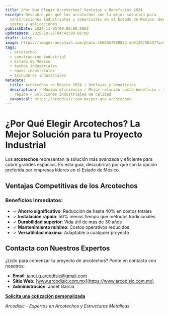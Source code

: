 ```yaml
---
title: ¿Por Qué Elegir Arcotechos? Ventajas y Beneficios 2024
excerpt: Descubre por qué los arcotechos son la mejor solución para
  construcciones industriales y comerciales en el Estado de México. Beneficios,
  costos y aplicaciones.
publishDate: 2024-11-05T00:00:00.000Z
updateDate: 2025-10-26T04:42:00-06:00
draft: false
image: https://images.unsplash.com/photo-1686857080823-eb9129750d97?q=80&w=1665&auto=format&fit=crop&ixlib=rb-4.0.3&ixid=M3wxMjA3fDB8MHxwaG90by1wYWdlfHx8fGVufDB8fHx8fA%3D%3D
tags:
  - arcotechos
  - construcción industrial
  - Estado de México
  - techos industriales
  - naves industriales
  - techumbres industriales
metadata:
  title: Arcotechos en México 2024 | Ventajas y Beneficios
  description: ✓ Máxima eficiencia ✓ Mejor relación costo-beneficio ✓ Instalación
    rápida ✓ Soluciones industriales de calidad
  canonical: https://arcodisic.com.mx/por-que-arcotechos
---
```


# ¿Por Qué Elegir Arcotechos? La Mejor Solución para tu Proyecto Industrial

Los **arcotechos** representan la solución más avanzada y eficiente para cubrir grandes espacios. En esta guía, descubrirás por qué son la opción preferida por empresas líderes en el Estado de México.

## Ventajas Competitivas de los Arcotechos

### Beneficios Inmediatos:
- ✓ **Ahorro significativo**: Reducción de hasta 40% en costos totales
- ✓ **Instalación rápida**: 50% menos tiempo que métodos tradicionales
- ✓ **Durabilidad superior**: Vida útil de más de 30 años
- ✓ **Mantenimiento mínimo**: Costos operativos reducidos
- ✓ **Versatilidad máxima**: Adaptable a cualquier proyecto 

## Contacta con Nuestros Expertos

¿Listo para comenzar tu proyecto de arcotechos? Ponte en contacto con nosotros:

- **Email**: [janet.g.arcodisic@gmail.com](mailto:janet.g.arcodisic@gmail.com)
- **Sitio Web**: [www.arcodisic.com.mx](https://www.arcodisic.com.mx)
- **Administración**: Janet Garcia

**[Solicita una cotización personalizada](https://arcodisic.com.mx/contact)**

*Arcodisic - Expertos en Arcotechos y Estructuras Metálicas* 
